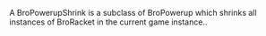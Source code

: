 A BroPowerupShrink is a subclass of BroPowerup which shrinks all instances of BroRacket in the current game instance..